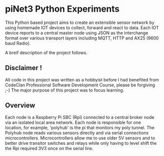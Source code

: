 # piNet3 Python Experiments

This Python based project aims to create an extensible sensor network by using homemade IOT devices to collect, forward and react to data.  Each IOT device reports to a central master node using JSON as the interchange format over various transport layers including MQTT, HTTP and AX25 (9600 baud Radio).  

A breif description of the project follows.

## Disclaimer !
All code in this project was written as a hobbyist before I had benefited from CodeClan Professional Software Development Course, please be forgiving ;-)  The major purpose of this project was to focus learning.

## Overview

Each node is a Raspberry Pi SBC (Rpi) connected to a central broker node via an isolated local area network.  Each node is responsible for one location, for example, 'polyhub' is the pi that monitors my poly tunnel.  The Polyhub node reads various sensors directly and via serial connections microcontrollers.  Microcontrollers allow me to use older 5V sensors and to better drive transitor switches and relays while only having to level shift the the Rpi required 3V3 once on the serial line.
